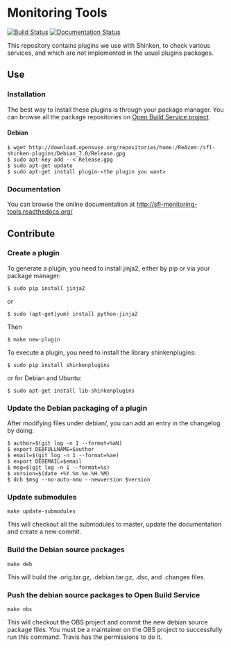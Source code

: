 Monitoring Tools
================

[![Build Status](https://travis-ci.org/savoirfairelinux/monitoring-tools.svg?branch=master)](https://travis-ci.org/savoirfairelinux/monitoring-tools) [![Documentation Status](https://readthedocs.org/projects/sfl-monitoring-tools/badge/?version=latest&style)](https://readthedocs.org/projects/sfl-monitoring-tools/?badge=latest)

This repository contains plugins we use with Shinken, to check various
services, and which are not implemented in the usual plugins packages.

## Use

### Installation
The best way to install these plugins is through your package
manager. You can browse all the package repositories on
[Open Build Service project](https://build.opensuse.org/project/repositories/home:sfl-monitoring:monitoring-tools).


#### Debian
```
$ wget http://download.opensuse.org/repositories/home:/ReAzem:/sfl-shinken-plugins/Debian_7.0/Release.gpg
$ sudo apt-key add - < Release.gpg
$ sudo apt-get update
$ sudo apt-get install plugin-<the plugin you want>
```

### Documentation
You can browse the online documentation at
http://sfl-monitoring-tools.readthedocs.org/

## Contribute

### Create a plugin
To generate a plugin, you need to install jinja2, either by pip or via
your package manager:
```
$ sudo pip install jinja2
```
or
```
$ sudo (apt-get|yum) install python-jinja2
```
Then
```
$ make new-plugin
```
To execute a plugin, you need to install the library
shinkenplugins:
```
$ sudo pip install shinkenplugins
```
or for Debian and Ubuntu:
```
$ sudo apt-get install lib-shinkenplugins
```

### Update the Debian packaging of a plugin
After modifying files under debian/, you can add an entry in the
changelog by doing:
```
$ author=$(git log -n 1 --format=%aN)
$ export DEBFULLNAME=$author
$ email=$(git log -n 1 --format=%ae)
$ export DEBEMAIL=$email
$ msg=$(git log -n 1 --format=%s)
$ version=$(date +%Y.%m.%e.%H.%M)
$ dch $msg --no-auto-nmu --newversion $version
```    

### Update submodules
```
make update-submodules 
```
This will checkout all the submodules to master, update the
documentation and create a new commit.


### Build the Debian source packages
```
make deb
```
This will build the .orig.tar.gz, .debian.tar.gz, .dsc, and .changes files.


### Push the debian source packages to Open Build Service
```
make obs
```
This will checkout the OBS project and commit the new debian source
package files. You must be a maintainer on the OBS project to
successfully run this command. Travis has the permissions to do it.
